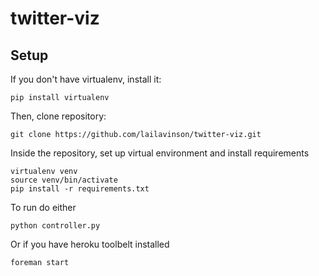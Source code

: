 # twitter-viz

## Setup

If you don't have virtualenv, install it: 

	pip install virtualenv

Then, clone repository:

	git clone https://github.com/lailavinson/twitter-viz.git

Inside the repository, set up virtual environment and install requirements

	virtualenv venv
	source venv/bin/activate
	pip install -r requirements.txt

To run do either
	
	python controller.py

Or if you have heroku toolbelt installed

	foreman start

